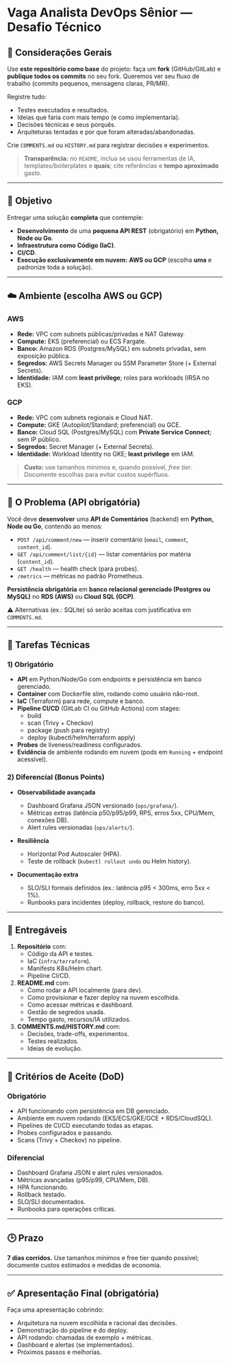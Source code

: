 # Vaga Analista DevOps Sênior — Desafio Técnico

## 📌 Considerações Gerais

Use **este repositório como base** do projeto: faça um **fork** (GitHub/GitLab) e **publique todos os commits** no seu fork. Queremos ver seu fluxo de trabalho (commits pequenos, mensagens claras, PR/MR).

Registre tudo:
- Testes executados e resultados.
- Ideias que faria com mais tempo (e como implementaria).
- Decisões técnicas e seus porquês.
- Arquiteturas tentadas e por que foram alteradas/abandonadas.

Crie `COMMENTS.md` ou `HISTORY.md` para registrar decisões e experimentos.

> **Transparência:** no `README`, inclua se usou ferramentas de IA, templates/boilerplates e **quais**; cite referências e **tempo aproximado** gasto.

---

## 🎯 Objetivo

Entregar uma solução **completa** que contemple:
- **Desenvolvimento** de uma **pequena API REST** (obrigatório) em **Python, Node ou Go**.
- **Infraestrutura como Código (IaC)**.
- **CI/CD**.
- **Execução exclusivamente em nuvem:** **AWS ou GCP** (escolha **uma** e padronize toda a solução).

---

## ☁️ Ambiente (escolha **AWS** ou **GCP**)

### AWS
- **Rede:** VPC com subnets públicas/privadas e NAT Gateway.
- **Compute:** EKS (preferencial) ou ECS Fargate.
- **Banco:** Amazon RDS (Postgres/MySQL) em subnets privadas, sem exposição pública.
- **Segredos:** AWS Secrets Manager ou SSM Parameter Store (+ External Secrets).
- **Identidade:** IAM com **least privilege**; roles para workloads (IRSA no EKS).

### GCP
- **Rede:** VPC com subnets regionais e Cloud NAT.
- **Compute:** GKE (Autopilot/Standard; preferencial) ou GCE.
- **Banco:** Cloud SQL (Postgres/MySQL) com **Private Service Connect**; sem IP público.
- **Segredos:** Secret Manager (+ External Secrets).
- **Identidade:** Workload Identity no GKE; **least privilege** em IAM.

> **Custo:** use tamanhos mínimos e, quando possível, *free tier*. Documente escolhas para evitar custos supérfluos.

---

## 📂 O Problema (API obrigatória)

Você deve **desenvolver** uma **API de Comentários** (backend) em **Python, Node ou Go**, contendo ao menos:

- `POST /api/comment/new` — inserir comentário (`email`, `comment`, `content_id`).
- `GET /api/comment/list/{id}` — listar comentários por matéria (`content_id`).
- `GET /health` — health check (para probes).
- `/metrics` — métricas no padrão Prometheus.

**Persistência obrigatória** em **banco relacional gerenciado (Postgres ou MySQL)** no **RDS (AWS)** ou **Cloud SQL (GCP)**.  

⚠️ Alternativas (ex.: SQLite) só serão aceitas com justificativa em `COMMENTS.md`.

---

## 🔧 Tarefas Técnicas

### 1) Obrigatório
- **API** em Python/Node/Go com endpoints e persistência em banco gerenciado.  
- **Container** com Dockerfile slim, rodando como usuário não-root.  
- **IaC** (Terraform) para rede, compute e banco.  
- **Pipeline CI/CD** (GitLab CI ou GitHub Actions) com stages:  
  - build  
  - scan (Trivy + Checkov)  
  - package (push para registry)  
  - deploy (kubectl/helm/terraform apply)  
- **Probes** de liveness/readiness configurados.  
- **Evidência** de ambiente rodando em nuvem (pods em `Running` + endpoint acessível).  

### 2) Diferencial (Bonus Points)
- **Observabilidade avançada**  
  - Dashboard Grafana JSON versionado (`ops/grafana/`).  
  - Métricas extras (latência p50/p95/p99, RPS, erros 5xx, CPU/Mem, conexões DB).  
  - Alert rules versionadas (`ops/alerts/`).  

- **Resiliência**  
  - Horizontal Pod Autoscaler (HPA).  
  - Teste de rollback (`kubectl rollout undo` ou Helm history).  

- **Documentação extra**  
  - SLO/SLI formais definidos (ex.: latência p95 < 300ms, erro 5xx < 1%).  
  - Runbooks para incidentes (deploy, rollback, restore do banco).  

---

## 📑 Entregáveis

1. **Repositório** com:  
   - Código da API e testes.  
   - IaC (`infra/terraform`).  
   - Manifests K8s/Helm chart.  
   - Pipeline CI/CD.  
2. **README.md** com:  
   - Como rodar a API localmente (para dev).  
   - Como provisionar e fazer deploy na nuvem escolhida.  
   - Como acessar métricas e dashboard.  
   - Gestão de segredos usada.  
   - Tempo gasto, recursos/IA utilizados.  
3. **COMMENTS.md/HISTORY.md** com:  
   - Decisões, trade-offs, experimentos.  
   - Testes realizados.  
   - Ideias de evolução.  

---

## 🧪 Critérios de Aceite (DoD)

### Obrigatório
- API funcionando com persistência em DB gerenciado.  
- Ambiente em nuvem rodando (EKS/ECS/GKE/GCE + RDS/CloudSQL).  
- Pipelines de CI/CD executando todas as etapas.  
- Probes configurados e passando.  
- Scans (Trivy + Checkov) no pipeline.  

### Diferencial
- Dashboard Grafana JSON e alert rules versionados.  
- Métricas avançadas (p95/p99, CPU/Mem, DB).  
- HPA funcionando.  
- Rollback testado.  
- SLO/SLI documentados.  
- Runbooks para operações críticas.  

---

## 🕒 Prazo
**7 dias corridos.** Use tamanhos mínimos e free tier quando possível; documente custos estimados e medidas de economia.


---

## ✅ Apresentação Final (obrigatória)

Faça uma apresentação cobrindo:
- Arquitetura na nuvem escolhida e racional das decisões.  
- Demonstração do pipeline e do deploy.  
- API rodando: chamadas de exemplo + métricas.  
- Dashboard e alertas (se implementados).  
- Próximos passos e melhorias.  
